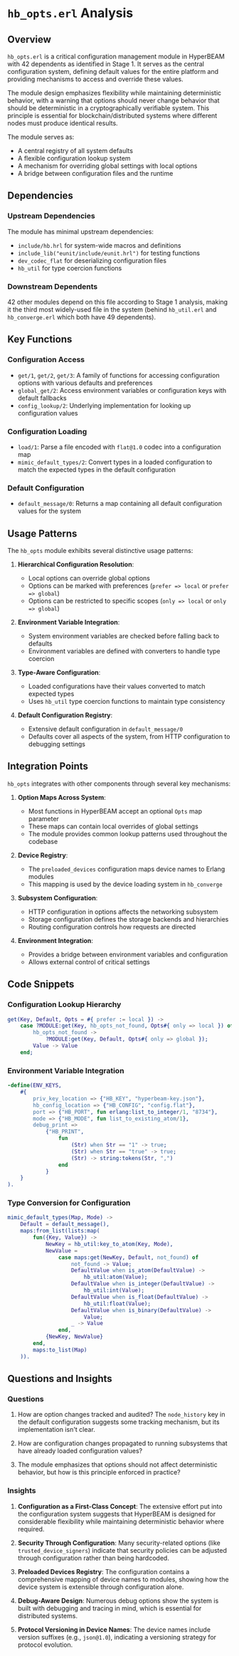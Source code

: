 # `hb_opts.erl` Analysis

## Overview

`hb_opts.erl` is a critical configuration management module in HyperBEAM with 42 dependents as identified in Stage 1. It serves as the central configuration system, defining default values for the entire platform and providing mechanisms to access and override these values.

The module design emphasizes flexibility while maintaining deterministic behavior, with a warning that options should never change behavior that should be deterministic in a cryptographically verifiable system. This principle is essential for blockchain/distributed systems where different nodes must produce identical results.

The module serves as:
- A central registry of all system defaults
- A flexible configuration lookup system
- A mechanism for overriding global settings with local options
- A bridge between configuration files and the runtime

## Dependencies

### Upstream Dependencies

The module has minimal upstream dependencies:
- `include/hb.hrl` for system-wide macros and definitions
- `include_lib("eunit/include/eunit.hrl")` for testing functions
- `dev_codec_flat` for deserializing configuration files
- `hb_util` for type coercion functions

### Downstream Dependents

42 other modules depend on this file according to Stage 1 analysis, making it the third most widely-used file in the system (behind `hb_util.erl` and `hb_converge.erl` which both have 49 dependents).

## Key Functions

### Configuration Access

- `get/1`, `get/2`, `get/3`: A family of functions for accessing configuration options with various defaults and preferences
- `global_get/2`: Access environment variables or configuration keys with default fallbacks
- `config_lookup/2`: Underlying implementation for looking up configuration values

### Configuration Loading

- `load/1`: Parse a file encoded with `flat@1.0` codec into a configuration map
- `mimic_default_types/2`: Convert types in a loaded configuration to match the expected types in the default configuration

### Default Configuration

- `default_message/0`: Returns a map containing all default configuration values for the system

## Usage Patterns

The `hb_opts` module exhibits several distinctive usage patterns:

1. **Hierarchical Configuration Resolution**:
   - Local options can override global options
   - Options can be marked with preferences (`prefer => local` or `prefer => global`)
   - Options can be restricted to specific scopes (`only => local` or `only => global`)

2. **Environment Variable Integration**:
   - System environment variables are checked before falling back to defaults
   - Environment variables are defined with converters to handle type coercion

3. **Type-Aware Configuration**:
   - Loaded configurations have their values converted to match expected types
   - Uses `hb_util` type coercion functions to maintain type consistency

4. **Default Configuration Registry**:
   - Extensive default configuration in `default_message/0`
   - Defaults cover all aspects of the system, from HTTP configuration to debugging settings

## Integration Points

`hb_opts` integrates with other components through several key mechanisms:

1. **Option Maps Across System**:
   - Most functions in HyperBEAM accept an optional `Opts` map parameter
   - These maps can contain local overrides of global settings
   - The module provides common lookup patterns used throughout the codebase

2. **Device Registry**:
   - The `preloaded_devices` configuration maps device names to Erlang modules
   - This mapping is used by the device loading system in `hb_converge`

3. **Subsystem Configuration**:
   - HTTP configuration in options affects the networking subsystem
   - Storage configuration defines the storage backends and hierarchies
   - Routing configuration controls how requests are directed

4. **Environment Integration**:
   - Provides a bridge between environment variables and configuration
   - Allows external control of critical settings

## Code Snippets

### Configuration Lookup Hierarchy

```erlang
get(Key, Default, Opts = #{ prefer := local }) ->
    case ?MODULE:get(Key, hb_opts_not_found, Opts#{ only => local }) of
        hb_opts_not_found ->
            ?MODULE:get(Key, Default, Opts#{ only => global });
        Value -> Value
    end;
```

### Environment Variable Integration

```erlang
-define(ENV_KEYS,
    #{
        priv_key_location => {"HB_KEY", "hyperbeam-key.json"},
        hb_config_location => {"HB_CONFIG", "config.flat"},
        port => {"HB_PORT", fun erlang:list_to_integer/1, "8734"},
        mode => {"HB_MODE", fun list_to_existing_atom/1},
        debug_print =>
            {"HB_PRINT",
                fun
                    (Str) when Str == "1" -> true;
                    (Str) when Str == "true" -> true;
                    (Str) -> string:tokens(Str, ",")
                end
            }
    }
).
```

### Type Conversion for Configuration

```erlang
mimic_default_types(Map, Mode) ->
    Default = default_message(),
    maps:from_list(lists:map(
        fun({Key, Value}) ->
            NewKey = hb_util:key_to_atom(Key, Mode),
            NewValue = 
                case maps:get(NewKey, Default, not_found) of
                    not_found -> Value;
                    DefaultValue when is_atom(DefaultValue) ->
                        hb_util:atom(Value);
                    DefaultValue when is_integer(DefaultValue) ->
                        hb_util:int(Value);
                    DefaultValue when is_float(DefaultValue) ->
                        hb_util:float(Value);
                    DefaultValue when is_binary(DefaultValue) ->
                        Value;
                    _ -> Value
                end,
            {NewKey, NewValue}
        end,
        maps:to_list(Map)
    )).
```

## Questions and Insights

### Questions

1. How are option changes tracked and audited? The `node_history` key in the default configuration suggests some tracking mechanism, but its implementation isn't clear.

2. How are configuration changes propagated to running subsystems that have already loaded configuration values?

3. The module emphasizes that options should not affect deterministic behavior, but how is this principle enforced in practice?

### Insights

1. **Configuration as a First-Class Concept**: The extensive effort put into the configuration system suggests that HyperBEAM is designed for considerable flexibility while maintaining deterministic behavior where required.

2. **Security Through Configuration**: Many security-related options (like `trusted_device_signers`) indicate that security policies can be adjusted through configuration rather than being hardcoded.

3. **Preloaded Devices Registry**: The configuration contains a comprehensive mapping of device names to modules, showing how the device system is extensible through configuration alone.

4. **Debug-Aware Design**: Numerous debug options show the system is built with debugging and tracing in mind, which is essential for distributed systems.

5. **Protocol Versioning in Device Names**: The device names include version suffixes (e.g., `json@1.0`), indicating a versioning strategy for protocol evolution.

